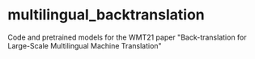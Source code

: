 # multilingual_backtranslation
Code and pretrained models for the WMT21 paper "Back-translation for Large-Scale Multilingual Machine Translation"
